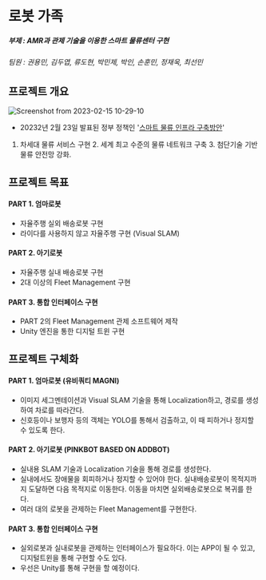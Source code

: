 # 로봇 가족
##### 부제 : AMR과 관제 기술을 이용한 스마트 물류센터 구현 
###### 팀원 : 권용민, 김두엽, 류도현, 박민제, 박인, 손훈민, 정재욱, 최선민

## 프로젝트 개요
![Screenshot from 2023-02-15 10-29-10](https://user-images.githubusercontent.com/110883172/218902218-3180dd52-6303-4bcb-adc9-3e61bb6fd40e.png)

- 20232년 2월 23일 발표된 정부 정책인 '[스마트 물류 인프라 구축방안](https://www.korea.kr/news/visualNewsView.do?newsId=148912027&pWise=sub&pWiseSub=I1)'
 1. 차세대 물류 서비스 구현 2. 세계 최고 수준의 물류 네트워크 구축 3. 첨단기술 기반 물류 안전망 강화.
 
 



## 프로젝트 목표
#### PART 1. 엄마로봇
- 자율주행 실외 배송로봇 구현
- 라이다를 사용하지 않고 자율주행 구현 (Visual SLAM)

#### PART 2. 아기로봇
- 자율주행 실내 배송로봇 구현
- 2대 이상의 Fleet Management 구현

#### PART 3. 통합 인터페이스 구현
- PART 2의 Fleet Management 관제 소프트웨어 제작
- Unity 엔진을 통한 디지털 트윈 구현




## 프로젝트 구체화
#### PART 1. 엄마로봇 (유비쿼티 MAGNI)
- 이미지 세그멘테이션과 Visual SLAM 기술을 통해 Localization하고, 경로를 생성하여 차로를 따라간다.
- 신호등이나 보행자 등의 객체는 YOLO를 통해서 검출하고, 이 때 피하거나 정지할 수 있도록 한다.

#### PART 2. 아기로봇 (PINKBOT BASED ON ADDBOT)
- 실내용 SLAM 기술과 Localization 기술을 통해 경로를 생성한다.
- 실내에서도 장애물을 회피하거나 정지할 수 있어야 한다. 실내배송로봇이 목적지까지 도달하면 다음 목적지로 이동한다. 이동을 마치면 실외배송로봇으로 복귀를 한다.
- 여러 대의 로봇을 관제하는 Fleet Management를 구현한다.


#### PART 3. 통합 인터페이스 구현
- 실외로봇과 실내로봇을 관제하는 인터페이스가 필요하다. 이는 APP이 될 수 있고, 디지털트윈을 통해 구현할 수도 있다.
- 우선은 Unity를 통해 구현을 할 예정이다.
